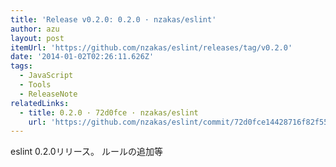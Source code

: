 ```yaml
---
title: 'Release v0.2.0: 0.2.0 · nzakas/eslint'
author: azu
layout: post
itemUrl: 'https://github.com/nzakas/eslint/releases/tag/v0.2.0'
date: '2014-01-02T02:26:11.626Z'
tags:
  - JavaScript
  - Tools
  - ReleaseNote
relatedLinks:
  - title: 0.2.0 · 72d0fce · nzakas/eslint
    url: 'https://github.com/nzakas/eslint/commit/72d0fce14428716f82f5526a0a3097c50b491e97'
---
```

eslint 0.2.0リリース。
ルールの追加等
